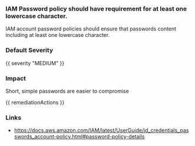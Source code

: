 
### IAM Password policy should have requirement for at least one lowercase character.

IAM account password policies should ensure that passwords content including at least one lowercase character.

### Default Severity
{{ severity "MEDIUM" }}

### Impact
Short, simple passwords are easier to compromise

<!-- DO NOT CHANGE -->
{{ remediationActions }}

### Links
- https://docs.aws.amazon.com/IAM/latest/UserGuide/id_credentials_passwords_account-policy.html#password-policy-details
        